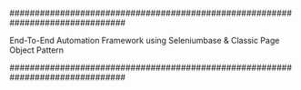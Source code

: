###############################################################################

End-To-End Automation Framework using Seleniumbase & Classic Page Object Pattern 

###############################################################################
